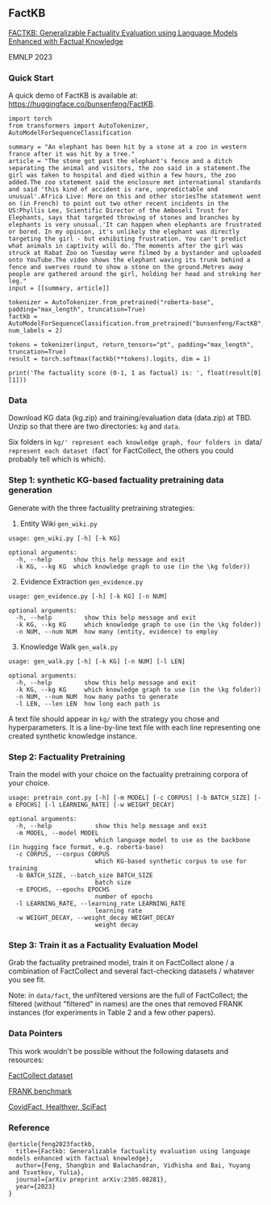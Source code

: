 ## FactKB

[FACTKB: Generalizable Factuality Evaluation using Language Models Enhanced with Factual Knowledge](https://arxiv.org/abs/2305.08281)

EMNLP 2023

### Quick Start

A quick demo of FactKB is available at: https://huggingface.co/bunsenfeng/FactKB.

```
import torch
from transformers import AutoTokenizer, AutoModelForSequenceClassification

summary = "An elephant has been hit by a stone at a zoo in western france after it was hit by a tree."
article = "The stone got past the elephant's fence and a ditch separating the animal and visitors, the zoo said in a statement.The girl was taken to hospital and died within a few hours, the zoo added.The zoo statement said the enclosure met international standards and said 'this kind of accident is rare, unpredictable and unusual'.Africa Live: More on this and other storiesThe statement went on (in French) to point out two other recent incidents in the US:Phyllis Lee, Scientific Director of the Amboseli Trust for Elephants, says that targeted throwing of stones and branches by elephants is very unusual.'It can happen when elephants are frustrated or bored. In my opinion, it's unlikely the elephant was directly targeting the girl - but exhibiting frustration. You can't predict what animals in captivity will do.'The moments after the girl was struck at Rabat Zoo on Tuesday were filmed by a bystander and uploaded onto YouTube.The video shows the elephant waving its trunk behind a fence and swerves round to show a stone on the ground.Metres away people are gathered around the girl, holding her head and stroking her leg."
input = [[summary, article]]

tokenizer = AutoTokenizer.from_pretrained("roberta-base", padding="max_length", truncation=True)
factkb = AutoModelForSequenceClassification.from_pretrained("bunsenfeng/FactKB", num_labels = 2)

tokens = tokenizer(input, return_tensors="pt", padding="max_length", truncation=True)
result = torch.softmax(factkb(**tokens).logits, dim = 1)

print('The factuality score (0-1, 1 as factual) is: ', float(result[0][1]))
```

### Data

Download KG data (kg.zip) and training/evaluation data (data.zip) at TBD. Unzip so that there are two directories: `kg` and `data`.

Six folders in `kg/' represent each knowledge graph, four folders in `data/` represent each dataset (`fact` for FactCollect, the others you could probably tell which is which).

### Step 1: synthetic KG-based factuality pretraining data generation

Generate with the three factuality pretraining strategies:

1) Entity Wiki `gen_wiki.py`

```
usage: gen_wiki.py [-h] [-k KG]

optional arguments:
  -h, --help      show this help message and exit
  -k KG, --kg KG  which knowledge graph to use (in the \kg folder))
```

2) Evidence Extraction `gen_evidence.py`

```
usage: gen_evidence.py [-h] [-k KG] [-n NUM]

optional arguments:
  -h, --help         show this help message and exit
  -k KG, --kg KG     which knowledge graph to use (in the \kg folder))
  -n NUM, --num NUM  how many (entity, evidence) to employ
```

3) Knowledge Walk `gen_walk.py`

```
usage: gen_walk.py [-h] [-k KG] [-n NUM] [-l LEN]

optional arguments:
  -h, --help         show this help message and exit
  -k KG, --kg KG     which knowledge graph to use (in the \kg folder))
  -n NUM, --num NUM  how many paths to generate
  -l LEN, --len LEN  how long each path is
```

A text file should appear in `kg/` with the strategy you chose and hyperparameters. It is a line-by-line text file with each line representing one created synthetic knowledge instance.

### Step 2: Factuality Pretraining

Train the model with your choice on the factuality pretraining corpora of your choice.

```
usage: pretrain_cont.py [-h] [-m MODEL] [-c CORPUS] [-b BATCH_SIZE] [-e EPOCHS] [-l LEARNING_RATE] [-w WEIGHT_DECAY]

optional arguments:
  -h, --help            show this help message and exit
  -m MODEL, --model MODEL
                        which language model to use as the backbone (in hugging face format, e.g. roberta-base)
  -c CORPUS, --corpus CORPUS
                        which KG-based synthetic corpus to use for training
  -b BATCH_SIZE, --batch_size BATCH_SIZE
                        batch size
  -e EPOCHS, --epochs EPOCHS
                        number of epochs
  -l LEARNING_RATE, --learning_rate LEARNING_RATE
                        learning rate
  -w WEIGHT_DECAY, --weight_decay WEIGHT_DECAY
                        weight decay
```

### Step 3: Train it as a Factuality Evaluation Model

Grab the factuality pretrained model, train it on FactCollect alone / a combination of FactCollect and several fact-checking datasets / whatever you see fit.

Note: in `data/fact`, the unfiltered versions are the full of FactCollect; the filtered (without "filtered" in names) are the ones that removed FRANK instances (for experiments in Table 2 and a few other papers).

### Data Pointers

This work wouldn't be possible without the following datasets and resources:

[FactCollect dataset](https://aclanthology.org/2022.naacl-main.236/)

[FRANK benchmark](https://arxiv.org/abs/2104.13346)

[CovidFact, Healthver, SciFact](https://arxiv.org/abs/2112.01640)

### Reference

```
@article{feng2023factkb,
  title={Factkb: Generalizable factuality evaluation using language models enhanced with factual knowledge},
  author={Feng, Shangbin and Balachandran, Vidhisha and Bai, Yuyang and Tsvetkov, Yulia},
  journal={arXiv preprint arXiv:2305.08281},
  year={2023}
}
```
